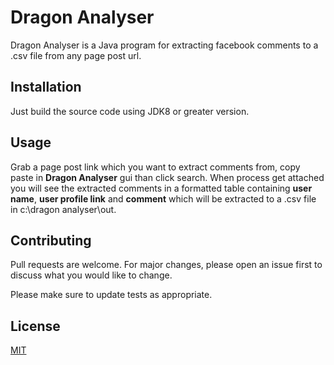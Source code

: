 # Dragon Analyser

Dragon Analyser is a Java program for extracting facebook comments to a .csv file from any page post url.

## Installation

Just build the source code using JDK8 or greater version.

## Usage

Grab a page post link which you want to extract comments from, copy paste in **Dragon Analyser** gui than click search.
When process get attached you will see the extracted comments in a formatted table containing **user name**, **user profile link** and **comment** which will be extracted to a .csv file in c:\dragon analyser\out. 

## Contributing
Pull requests are welcome. For major changes, please open an issue first to discuss what you would like to change.

Please make sure to update tests as appropriate.

## License
[MIT](https://choosealicense.com/licenses/mit/)
